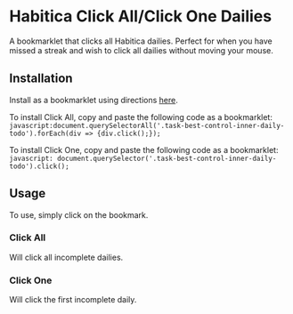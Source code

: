 # Habitica Click All/Click One Dailies

A bookmarklet that clicks all Habitica dailies. Perfect for when you have missed a streak and wish to click all dailies without moving your mouse.

## Installation

Install as a bookmarklet using directions [here](https://mreidsma.github.io/bookmarklets/installing.html).

To install Click All, copy and paste the following code as a bookmarklet:
```javascript:document.querySelectorAll('.task-best-control-inner-daily-todo').forEach(div => {div.click();});```

To install Click One, copy and paste the following code as a bookmarklet:
```javascript: document.querySelector('.task-best-control-inner-daily-todo').click();```

## Usage

To use, simply click on the bookmark.

### Click All
Will click all incomplete dailies.

### Click One
Will click the first incomplete daily. 
